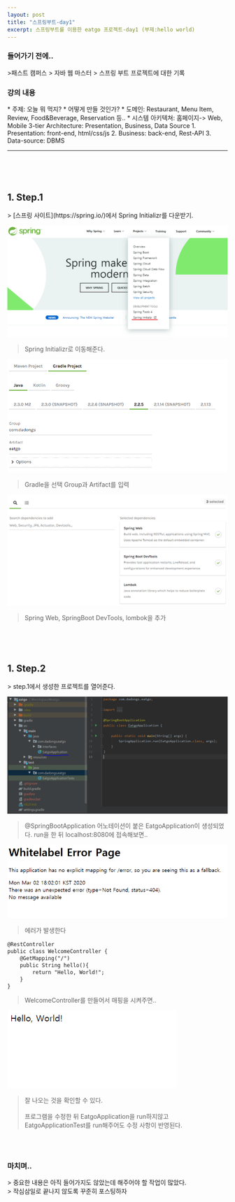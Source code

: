```yaml
---
layout: post
title: "스프링부트-day1"
excerpt: 스프링부트를 이용한 eatgo 프로젝트-day1 (부제:hello world)
---
```


<h3>들어가기 전에..</h3>
>패스트 캠퍼스 > 자바 웹 마스터 > 스프링 부트 프로젝트에 대한 기록

<h3>강의 내용</h3>
* 주제: 오늘 뭐 먹지?
* 어떻게 만들 것인가?
* 도메인: Restaurant, Menu Item, Review, Food&Beverage, Reservation 등..
* 시스템 아키텍쳐: 홈페이지-> Web, Mobile
3-tier Architecture: Presentation, Business, Data Source
1. Presentation: front-end, html/css/js
2. Business: back-end, Rest-API
3. Data-source: DBMS

<hr/>
<br><br><br>

<h2>1. Step.1</h2>
> [스프링 사이트](https://spring.io/)에서 Spring Initializr를 다운받기.

![스프링 사이트](../assets/media/20200302/image1.PNG)
> Spring Initializr로 이동해준다.

![Spring Initializr1](../assets/media/20200302/image2.PNG)
> Gradle을 선택
 Group과 Artifact를 입력

![Spring Initializr2](../assets/media/20200302/image3.PNG)
> Spring Web, SpringBoot DevTools, lombok을 추가

<br><br><br>
<h2>1. Step.2</h2>
> step.1에서 생성한 프로젝트를 열어준다.

![Spring Initializr2](../assets/media/20200302/image4.PNG)

> @SpringBootApplication 어노테이션이 붙은 EatgoApplication이 생성되었다.
> run을 한 뒤 localhost:8080에 접속해보면..

![Spring Initializr2](../assets/media/20200302/image5.PNG)

> 에러가 발생한다

```
@RestController
public class WelcomeController {
    @GetMapping("/")
    public String hello(){
        return "Hello, World!";
    }
}
```
> WelcomeController를 만들어서 매핑을 시켜주면..

![Spring Settings](../assets/media/20200302/image6.PNG)

> 잘 나오는 것을 확인할 수 있다.<br><br>
> 프로그램을 수정한 뒤 EatgoApplication을 run하지않고<br>
>EatgoApplicationTest를 run해주어도 수정 사항이 반영된다.

<br><br>

<h3>마치며..</h3>
> 중요한 내용은 아직 들어가지도 않았는데 해주어야 할 작업이 많았다. <br>
> 작심삼일로 끝나지 않도록 꾸준히 포스팅하자
